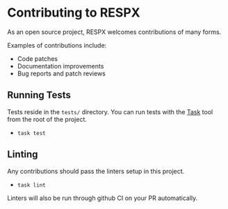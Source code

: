 # Contributing to RESPX

As an open source project, RESPX welcomes contributions of many forms.

Examples of contributions include:

- Code patches
- Documentation improvements
- Bug reports and patch reviews

## Running Tests

Tests reside in the `tests/` directory. You can run tests with the
[Task](https://taskfile.dev/installation/) tool from the root of the project.

- `task test`

## Linting

Any contributions should pass the linters setup in this project.

- `task lint`

Linters will also be run through github CI on your PR automatically.
